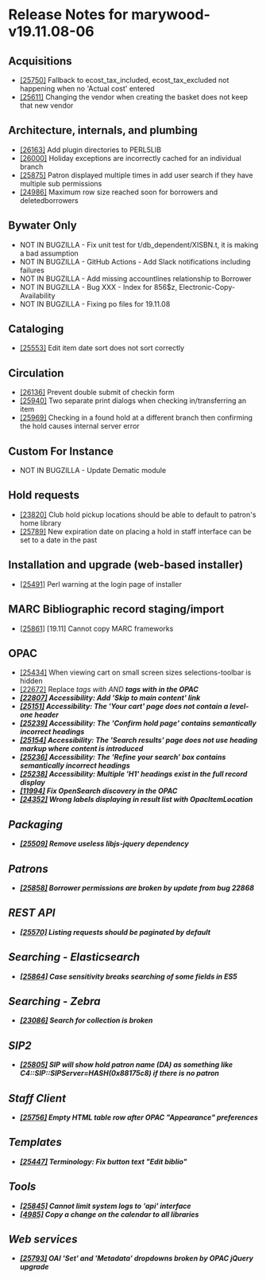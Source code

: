 
# Release Notes for marywood-v19.11.08-06

## Acquisitions

- [[25750]](http://bugs.koha-community.org/bugzilla3/show_bug.cgi?id=25750) Fallback to ecost_tax_included, ecost_tax_excluded not happening when no 'Actual cost' entered
- [[25611]](http://bugs.koha-community.org/bugzilla3/show_bug.cgi?id=25611) Changing the vendor when creating the basket does not keep that new vendor

## Architecture, internals, and plumbing

- [[26163]](http://bugs.koha-community.org/bugzilla3/show_bug.cgi?id=26163) Add plugin directories to PERL5LIB
- [[26000]](http://bugs.koha-community.org/bugzilla3/show_bug.cgi?id=26000) Holiday exceptions are incorrectly cached for an individual branch
- [[25875]](http://bugs.koha-community.org/bugzilla3/show_bug.cgi?id=25875) Patron displayed multiple times in add user search if they have multiple sub permissions
- [[24986]](http://bugs.koha-community.org/bugzilla3/show_bug.cgi?id=24986) Maximum row size reached soon for borrowers and deletedborrowers

## Bywater Only

- NOT IN BUGZILLA - Fix unit test for t/db_dependent/XISBN.t, it is making a bad assumption
- NOT IN BUGZILLA - GitHub Actions - Add Slack notifications including failures
- NOT IN BUGZILLA - Add missing accountlines relationship to Borrower
- NOT IN BUGZILLA - Bug XXX - Index for 856$z, Electronic-Copy-Availability
- NOT IN BUGZILLA - Fixing po files for 19.11.08

## Cataloging

- [[25553]](http://bugs.koha-community.org/bugzilla3/show_bug.cgi?id=25553) Edit item date sort does not sort correctly

## Circulation

- [[26136]](http://bugs.koha-community.org/bugzilla3/show_bug.cgi?id=26136) Prevent double submit of checkin form
- [[25940]](http://bugs.koha-community.org/bugzilla3/show_bug.cgi?id=25940) Two separate print dialogs when checking in/transferring an item
- [[25969]](http://bugs.koha-community.org/bugzilla3/show_bug.cgi?id=25969) Checking in a found hold at a different branch then confirming the hold causes internal server error

## Custom For Instance

- NOT IN BUGZILLA - Update Dematic module

## Hold requests

- [[23820]](http://bugs.koha-community.org/bugzilla3/show_bug.cgi?id=23820) Club hold pickup locations should be able to default to patron's home library
- [[25789]](http://bugs.koha-community.org/bugzilla3/show_bug.cgi?id=25789) New expiration date on placing a hold in staff interface can be set to a date in the past

## Installation and upgrade (web-based installer)

- [[25491]](http://bugs.koha-community.org/bugzilla3/show_bug.cgi?id=25491) Perl warning at the login page of installer

## MARC Bibliographic record staging/import

- [[25861]](http://bugs.koha-community.org/bugzilla3/show_bug.cgi?id=25861) [19.11] Cannot copy MARC frameworks

## OPAC

- [[25434]](http://bugs.koha-community.org/bugzilla3/show_bug.cgi?id=25434) When viewing cart on small screen sizes selections-toolbar is hidden
- [[22672]](http://bugs.koha-community.org/bugzilla3/show_bug.cgi?id=22672) Replace <i> tags with <em> AND <b> tags with <strong> in the OPAC
- [[22807]](http://bugs.koha-community.org/bugzilla3/show_bug.cgi?id=22807) Accessibility: Add 'Skip to main content' link
- [[25151]](http://bugs.koha-community.org/bugzilla3/show_bug.cgi?id=25151) Accessibility: The 'Your cart' page does not contain a level-one header
- [[25239]](http://bugs.koha-community.org/bugzilla3/show_bug.cgi?id=25239) Accessibility: The 'Confirm hold page' contains semantically incorrect headings
- [[25154]](http://bugs.koha-community.org/bugzilla3/show_bug.cgi?id=25154) Accessibility: The 'Search results' page does not use heading markup where content is introduced
- [[25236]](http://bugs.koha-community.org/bugzilla3/show_bug.cgi?id=25236) Accessibility: The 'Refine your search' box contains semantically incorrect headings
- [[25238]](http://bugs.koha-community.org/bugzilla3/show_bug.cgi?id=25238) Accessibility: Multiple 'H1' headings exist in the full record display
- [[11994]](http://bugs.koha-community.org/bugzilla3/show_bug.cgi?id=11994) Fix OpenSearch discovery in the OPAC
- [[24352]](http://bugs.koha-community.org/bugzilla3/show_bug.cgi?id=24352) Wrong labels displaying in result list with OpacItemLocation

## Packaging

- [[25509]](http://bugs.koha-community.org/bugzilla3/show_bug.cgi?id=25509) Remove useless libjs-jquery dependency

## Patrons

- [[25858]](http://bugs.koha-community.org/bugzilla3/show_bug.cgi?id=25858) Borrower permissions are broken by update from bug 22868

## REST API

- [[25570]](http://bugs.koha-community.org/bugzilla3/show_bug.cgi?id=25570) Listing requests should be paginated by default

## Searching - Elasticsearch

- [[25864]](http://bugs.koha-community.org/bugzilla3/show_bug.cgi?id=25864) Case sensitivity breaks searching of some fields in ES5

## Searching - Zebra

- [[23086]](http://bugs.koha-community.org/bugzilla3/show_bug.cgi?id=23086) Search for collection is broken

## SIP2

- [[25805]](http://bugs.koha-community.org/bugzilla3/show_bug.cgi?id=25805) SIP will show hold patron name (DA) as something like C4::SIP::SIPServer=HASH(0x88175c8) if there is no patron

## Staff Client

- [[25756]](http://bugs.koha-community.org/bugzilla3/show_bug.cgi?id=25756) Empty HTML table row after OPAC "Appearance" preferences

## Templates

- [[25447]](http://bugs.koha-community.org/bugzilla3/show_bug.cgi?id=25447) Terminology: Fix button text "Edit biblio"

## Tools

- [[25845]](http://bugs.koha-community.org/bugzilla3/show_bug.cgi?id=25845) Cannot limit system logs to 'api' interface
- [[4985]](http://bugs.koha-community.org/bugzilla3/show_bug.cgi?id=4985) Copy a change on the calendar to all libraries

## Web services

- [[25793]](http://bugs.koha-community.org/bugzilla3/show_bug.cgi?id=25793) OAI 'Set' and 'Metadata' dropdowns broken by OPAC jQuery upgrade


